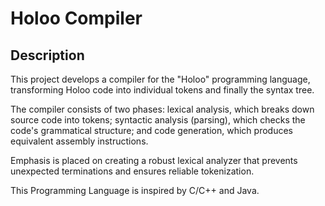 # Holoo Compiler

## Description

This project develops a compiler for the "Holoo" programming language, transforming Holoo code into individual tokens and finally the syntax tree. 

The compiler consists of two phases: lexical analysis, which breaks down source code into tokens; syntactic analysis (parsing), which checks the code's grammatical structure; and code generation, which produces equivalent assembly instructions. 

Emphasis is placed on creating a robust lexical analyzer that prevents unexpected terminations and ensures reliable tokenization. 
  
This Programming Language is inspired by C/C++ and Java.